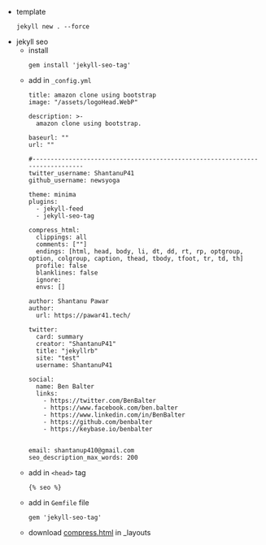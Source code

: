 * template
  ```
  jekyll new . --force
  ```
* jekyll seo
  *  install
      ```
      gem install 'jekyll-seo-tag'
  
      ```
  *  add in `_config.yml`
      ```
      title: amazon clone using bootstrap
      image: "/assets/logoHead.WebP"
      
      description: >-
        amazon clone using bootstrap.
      
      baseurl: ""
      url: ""
      
      #-----------------------------------------------------------------------------
      twitter_username: ShantanuP41
      github_username: newsyoga
      
      theme: minima
      plugins:
        - jekyll-feed
        - jekyll-seo-tag
      
      compress_html:
        clippings: all
        comments: [""]
        endings: [html, head, body, li, dt, dd, rt, rp, optgroup, option, colgroup, caption, thead, tbody, tfoot, tr, td, th]
        profile: false
        blanklines: false
        ignore:
        envs: []
      
      author: Shantanu Pawar
      author:
        url: https://pawar41.tech/
      
      twitter:
        card: summary
        creator: "ShantanuP41"
        title: "jekyllrb"
        site: "test"
        username: ShantanuP41
      
      social:
        name: Ben Balter
        links:
          - https://twitter.com/BenBalter
          - https://www.facebook.com/ben.balter
          - https://www.linkedin.com/in/BenBalter
          - https://github.com/benbalter
          - https://keybase.io/benbalter
      
      
      email: shantanup410@gmail.com
      seo_description_max_words: 200
  
      ```
  *  add in `<head>` tag
      ```
      {% seo %}
  
      ```
  *  add in `Gemfile` file
      ```
      gem 'jekyll-seo-tag'
  
      ```
  * download [compress.html](https://raw.githubusercontent.com/newsyoga/-/main/_layouts/compress.html) in _layouts
